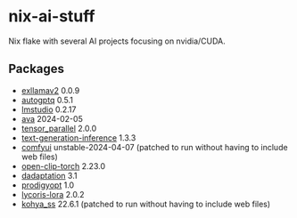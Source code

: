 # nix-ai-stuff
Nix flake with several AI projects focusing on nvidia/CUDA.

## Packages
- [exllamav2](https://github.com/turboderp/exllamav2) 0.0.9
- [autogptq](https://github.com/PanQiWei/AutoGPTQ) 0.5.1
- [lmstudio](https://lmstudio.ai/) 0.2.17
- [ava](https://www.avapls.com/) 2024-02-05
- [tensor_parallel](https://github.com/BlackSamorez/tensor_parallel) 2.0.0
- [text-generation-inference](https://github.com/huggingface/text-generation-inference) 1.3.3
- [comfyui](https://github.com/comfyanonymous/ComfyUI) unstable-2024-04-07 (patched to run without having to include web files)
- [open-clip-torch](https://github.com/mlfoundations/open_clip) 2.23.0
- [dadaptation](https://github.com/facebookresearch/dadaptation) 3.1
- [prodigyopt](https://github.com/konstmish/prodigy) 1.0
- [lycoris-lora](https://github.com/KohakuBlueleaf/LyCORIS) 2.0.2
- [kohya_ss](https://github.com/bmaltais/kohya_ss) 22.6.1 (patched to run without having to include web files)

